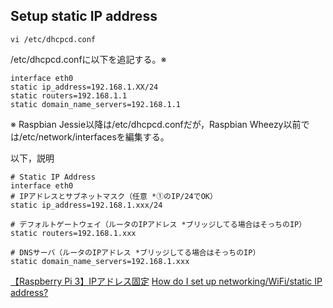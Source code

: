 ## Setup static IP address

```
vi /etc/dhcpcd.conf
```

/etc/dhcpcd.confに以下を追記する。※

```
interface eth0
static ip_address=192.168.1.XX/24
static routers=192.168.1.1
static domain_name_servers=192.168.1.1
```

※ Raspbian Jessie以降は/etc/dhcpcd.confだが，Raspbian Wheezy以前では/etc/network/interfacesを編集する。


以下，説明
  ```
  # Static IP Address
  interface eth0
  # IPアドレスとサブネットマスク（任意 *①のIP/24でOK）
  static ip_address=192.168.1.xxx/24

  # デフォルトゲートウェイ（ルータのIPアドレス *ブリッジしてる場合はそっちのIP）
  static routers=192.168.1.xxx

  # DNSサーバ（ルータのIPアドレス *ブリッジしてる場合はそっちのIP）
  static domain_name_servers=192.168.1.xxx
  ```

[【Raspberry Pi 3】IPアドレス固定](https://qiita.com/BearcubThaw/items/cde2494556d609115fb6)
[How do I set up networking/WiFi/static IP address?](https://raspberrypi.stackexchange.com/questions/37920/how-do-i-set-up-networking-wifi-static-ip-address)
